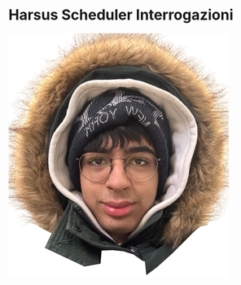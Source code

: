 # Harsus Scheduler Interrogazioni

![Harsu](https://github.com/Musalee/harsus-scheduler-interrogazioni/blob/main/public/harsu-nobg-crop.png)

